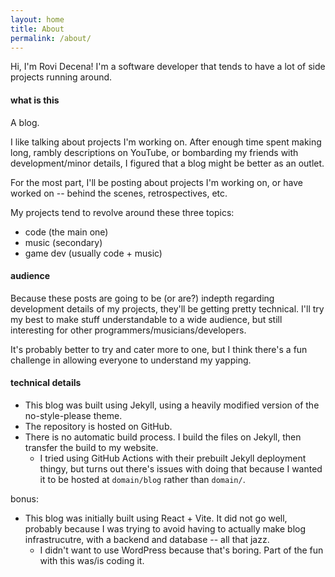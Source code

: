 ```yaml
---
layout: home
title: About
permalink: /about/
---
```


Hi, I'm Rovi Decena! I'm a software developer that tends to have a lot of side projects running around.

#### what is this

A blog.

I like talking about projects I'm working on. After enough time spent making long, rambly descriptions on YouTube, or bombarding my friends with development/minor details, I figured that a blog might be better as an outlet.

For the most part, I'll be posting about projects I'm working on, or have worked on -- behind the scenes, retrospectives, etc.

My projects tend to revolve around these three topics:

- code (the main one)
- music (secondary)
- game dev (usually code + music)

#### audience

Because these posts are going to be (or are?) indepth regarding development details of my projects, they'll be getting pretty technical. I'll try my best to make stuff understandable to a wide audience, but still interesting for other programmers/musicians/developers.

It's probably better to try and cater more to one, but I think there's a fun challenge in allowing everyone to understand my yapping.

#### technical details

- This blog was built using Jekyll, using a heavily modified version of the no-style-please theme.
- The repository is hosted on GitHub.
- There is no automatic build process. I build the files on Jekyll, then transfer the build to my website.
    - I tried using GitHub Actions with their prebuilt Jekyll deployment thingy, but turns out there's issues with doing that because I wanted it to be hosted at `domain/blog` rather than `domain/`.

bonus:
- This blog was initially built using React + Vite. It did not go well, probably because I was trying to avoid having to actually make blog infrastrucutre, with a backend and database -- all that jazz.
    - I didn't want to use WordPress because that's boring. Part of the fun with this was/is coding it.
